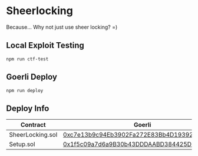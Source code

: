 # Sheerlocking
Because... Why not just use sheer locking? =)

## Local Exploit Testing
`npm run ctf-test`

## Goerli Deploy
`npm run deploy`

## Deploy Info

| Contract               | Goerli                                                                                                                       |
| ---------------------- | ---------------------------------------------------------------------------------------------------------------------------- |
| SheerLocking.sol       | [0xc7e13b9c94Eb3902Fa272E83Bb4D19392d09eF4d](https://goerli.etherscan.io/address/0xc7e13b9c94Eb3902Fa272E83Bb4D19392d09eF4d) |
| Setup.sol              | [0x1f5c09a7d6a9B30b43DDDAABD384425DEe0ADe91](https://goerli.etherscan.io/address/0x1f5c09a7d6a9B30b43DDDAABD384425DEe0ADe91) |
